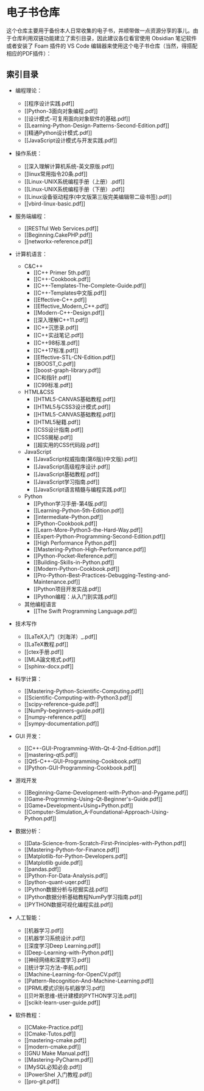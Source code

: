 # 电子书仓库

这个仓库主要用于备份本人日常收集的电子书，并顺带做一点资源分享的事儿。由于仓库利用双链功能建立了索引目录，因此建议各位看官使用 Obsidian 笔记软件或者安装了 Foam 插件的 VS Code 编辑器来使用这个电子书仓库（当然，得搭配相应的PDF插件）：

## 索引目录

- 编程理论：
  - [[程序设计实践.pdf]]
  - [[Python-3面向对象编程.pdf]]
  - [[设计模式-可复用面向对象软件的基础.pdf]]
  - [[Learning-Python-Design-Patterns-Second-Edition.pdf]]
  - [[精通Python设计模式.pdf]]
  - [[JavaScript设计模式与开发实践.pdf]]

- 操作系统：
  - [[深入理解计算机系统-英文原版.pdf]]
  - [[linux常用指令20条.pdf]]
  - [[Linux-UNIX系统编程手册（上册）.pdf]]
  - [[Linux-UNIX系统编程手册（下册）.pdf]]
  - [[Linux设备驱动程序(中文版第三版完美编辑带二级书签).pdf]]
  - [[vbird-linux-basic.pdf]]

- 服务端编程：
  - [[RESTful Web Services.pdf]]
  - [[Beginning.CakePHP.pdf]]
  - [[networkx-reference.pdf]]

- 计算机语言：
  - C&C++
    - [[C++ Primer 5th.pdf]]
    - [[C++-Cookbook.pdf]]
    - [[C++-Templates-The-Complete-Guide.pdf]]
    - [[C++-Templates中文版.pdf]]
    - [[Effective-C++.pdf]]
    - [[Effective_Modern_C++.pdf]]
    - [[Modern-C++-Design.pdf]]
    - [[深入理解C++11.pdf]]
    - [[C++沉思录.pdf]]
    - [[C++实战笔记.pdf]]
    - [[C++98标准.pdf]]
    - [[C++17标准.pdf]]
    - [[Effective-STL-CN-Edition.pdf]]
    - [[BOOST_C.pdf]]
    - [[boost-graph-library.pdf]]
    - [[C和指针.pdf]]
    - [[C99标准.pdf]]
  - HTML&CSS
    - [[HTML5-CANVAS基础教程.pdf]]
    - [[HTML5与CSS3设计模式.pdf]] 
    - [[HTML5-CANVAS基础教程.pdf]]
    - [[HTML5秘籍.pdf]]
    - [[CSS设计指南.pdf]]
    - [[CSS揭秘.pdf]]
    - [[超实用的CSS代码段.pdf]]
  - JavaScript
    - [[JavaScript权威指南(第6版)(中文版).pdf]]
    - [[JavaScript高级程序设计.pdf]]
    - [[JavaScript基础教程.pdf]]
    - [[JavaScript学习指南.pdf]]
    - [[JavaScript语言精髓与编程实践.pdf]]
  - Python
    - [[Python学习手册-第4版.pdf]]
    - [[Learning-Python-5th-Edition.pdf]]
    - [[intermediate-Python.pdf]]
    - [[Python-Cookbook.pdf]]
    - [[Learn-More-Python3-the-Hard-Way.pdf]]
    - [[Expert-Python-Programming-Second-Edition.pdf]]
    - [[High Performance Python.pdf]]
    - [[Mastering-Python-High-Performance.pdf]]
    - [[Python-Pocket-Reference.pdf]]
    - [[Building-Skills-in-Python.pdf]]
    - [[Modern-Python-Cookbook.pdf]]
    - [[Pro-Python-Best-Practices-Debugging-Testing-and-Maintenance.pdf]]
    - [[Python项目开发实战.pdf]]
    - [[Python编程：从入门到实践.pdf]]
  - 其他编程语言
    - [[The Swift Programming Language.pdf]]

- 技术写作
  - [[LaTeX入门（刘海洋）_.pdf]]
  - [[LaTeX教程.pdf]]
  - [[ctex手册.pdf]]
  - [[MLA論文格式.pdf]]
  - [[sphinx-docx.pdf]]

- 科学计算：
  - [[Mastering-Python-Scientific-Computing.pdf]]
  - [[Scientific-Computing-with-Python3.pdf]]
  - [[scipy-reference-guide.pdf]]
  - [[NumPy-beginners-guide.pdf]]
  - [[numpy-reference.pdf]]
  - [[sympy-documentation.pdf]]

- GUI 开发：
  - [[C++-GUI-Programming-With-Qt-4-2nd-Edition.pdf]]
  - [[mastering-qt5.pdf]]
  - [[Qt5-C++-GUI-Programming-Cookbook.pdf]]
  - [[Python-GUI-Programming-Cookbook.pdf]]

- 游戏开发
  - [[Beginning-Game-Development-with-Python-and-Pygame.pdf]]
  - [[Game-Progrmming-Using-Qt-Beginner's-Guide.pdf]]
  - [[Game+Development+Using+Python.pdf]]
  - [[Computer-Simulation_A-Foundational-Approach-Using-Python.pdf]]

- 数据分析：
  - [[Data-Science-from-Scratch-First-Principles-with-Python.pdf]]
  - [[Mastering-Python-for-Finance.pdf]]
  - [[Matplotlib-for-Python-Developers.pdf]]
  - [[Matplotlib guide.pdf]]
  - [[pandas.pdf]]
  - [[Python-For-Data-Analysis.pdf]]
  - [[python-quant-uqer.pdf]]
  - [[Python数据分析与挖掘实战.pdf]]
  - [[Python数据分析基础教程NumPy学习指南.pdf]]
  - [[PYTHON数据可视化编程实战.pdf]]

- 人工智能：
  - [[机器学习.pdf]]
  - [[机器学习系统设计.pdf]]
  - [[深度学习Deep Learning.pdf]]
  - [[Deep-Learning-with-Python.pdf]]
  - [[神经网络和深度学习.pdf]]
  - [[统计学习方法-李航.pdf]]
  - [[Machine-Learning-for-OpenCV.pdf]]
  - [[Pattern-Recognition-And-Machine-Learning.pdf]]
  - [[PRML模式识别与机器学习.pdf]]
  - [[贝叶斯思维-统计建模的PYTHON学习法.pdf]]
  - [[scikit-learn-user-guide.pdf]]

- 软件教程：
  - [[CMake-Practice.pdf]]
  - [[Cmake-Tutos.pdf]]
  - [[mastering-cmake.pdf]]
  - [[modern-cmake.pdf]]
  - [[GNU Make Manual.pdf]]
  - [[Mastering-PyCharm.pdf]]
  - [[MySQL必知必会.pdf]]
  - [[PowerShel 入门教程.pdf]]
  - [[pro-git.pdf]]
  